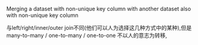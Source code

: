 Merging a dataset with non-unique key column with another dataset also with non-unique key column


与left/right/inner/outer join不同(他们可以人为选择这几种方式中的某种),但是many-to-many / one-to-many / one-to-one 不以人的意志为转移,